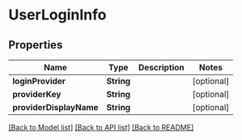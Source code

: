 # UserLoginInfo

## Properties
Name | Type | Description | Notes
------------ | ------------- | ------------- | -------------
**loginProvider** | **String** |  | [optional] 
**providerKey** | **String** |  | [optional] 
**providerDisplayName** | **String** |  | [optional] 

[[Back to Model list]](../README.md#documentation-for-models) [[Back to API list]](../README.md#documentation-for-api-endpoints) [[Back to README]](../README.md)


